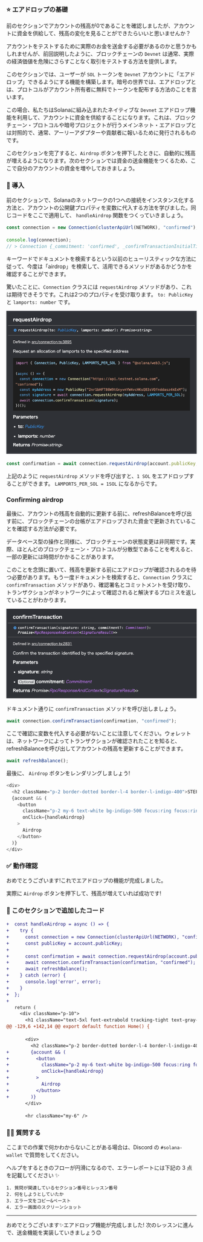 ### ⭐️ エアドロップの基礎

前のセクションでアカウントの残高が0であることを確認しましたが、アカウントに資金を供給して、残高の変化を見ることができたらいいと思いませんか？

アカウントをテストするために実際のお金を送金する必要があるのかと思うかもしれませんが、前回説明したように、ブロックチェーンの `Devnet` は通常、実際の経済価値を危険にさらすことなく取引をテストする方法を提供します。

このセクションでは、ユーザーが `SOL` トークンを `Devnet` アカウントに「エアドロップ」できるようにする機能を構築します。暗号の世界では、エアドロップとは、プロトコルがアカウント所有者に無料でトークンを配布する方法のことを言います。

この場合、私たちはSolanaに組み込まれたネイティブな `Devnet` エアドロップ機能を利用して、アカウントに資金を供給することになります。これは、ブロックチェーン・プロトコルや暗号プロジェクトが行うメインネット・エアドロップとは対照的で、通常、アーリーアダプターや貢献者に報いるために発行されるものです。

このセクションを完了すると、`Airdrop` ボタンを押下したときに、自動的に残高が増えるようになります。次のセクションでは資金の送金機能をつくるため、ここで自分のアカウントの資金を増やしておきましょう。

### 🛫 導入

前のセクションで、Solanaのネットワークの1つへの接続をインスタンス化する方法と、アカウントの公開鍵プロパティを変数に代入する方法を学びました。同じコードをここで適用して、 `handleAirdrop` 関数をつくっていきましょう。

```javascript
const connection = new Connection(clusterApiUrl(NETWORK), "confirmed");

console.log(connection);
// > Connection {_commitment: 'confirmed', _confirmTransactionInitialTimeout: undefined, _rpcEndpoint: 'https://api.devnet.solana.com', _rpcWsEndpoint: 'wss://api.devnet.solana.com/', _rpcClient: ClientBrowser, …}
```

キーワードでドキュメントを検索するという以前のヒューリスティックな方法に従って、今度は「airdrop」を検索して、活用できるメソッドがあるかどうかを確認することができます。

驚いたことに、`Connection` クラスには `requestAirdrop` メソッドがあり、これは期待できそうです。これは2つのプロパティを受け取ります。 `to: PublicKey` と `lamports: number` です。

![](/public/images/304-Solana-Wallet/3_1_1.png)

```javascript
const confirmation = await connection.requestAirdrop(account.publicKey, LAMPORTS_PER_SOL);
```

上記のように `requestAirdrop` メソッドを呼び出すと、`1 SOL` をエアドロップすることができます。 `LAMPORTS_PER_SOL = 1SOL` になるからです。

### Confirming airdrop

最後に、アカウントの残高を自動的に更新する前に、refreshBalanceを呼び出す前に、ブロックチェーンの台帳がエアドロップされた資金で更新されていることを確認する方法が必要です。

データベース型の操作と同様に、ブロックチェーンの状態変更は非同期です。実際、ほとんどのブロックチェーン・プロトコルが分散型であることを考えると、一部の更新には時間がかかることがあります。

このことを念頭に置いて、残高を更新する前にエアドロップが確認されるのを待つ必要があります。もう一度ドキュメントを検索すると、`Connection` クラスに `confirmTransaction` メソッドがあり、確認署名とコミットメントを受け取り、トランザクションがネットワークによって確認されると解決するプロミスを返していることがわかります。

![](/public/images/304-Solana-Wallet/3_1_2.png)

ドキュメント通りに `confirmTransaction` メソッドを呼び出しましょう。

```javascript
await connection.confirmTransaction(confirmation, "confirmed");
```

ここで確認に変数を代入する必要がないことに注意してください。ウォレットは、ネットワークによってトランザクションが確認されたことを知ると、refreshBalanceを呼び出してアカウントの残高を更新することができます。

```javascript
await refreshBalance();
```

最後に、 `Airdrop` ボタンをレンダリングしましょう!

```javascript
<div>
  <h2 className="p-2 border-dotted border-l-4 border-l-indigo-400">STEP4: エアドロップ機能を実装する</h2>
  {account && (
    <button
      className="p-2 my-6 text-white bg-indigo-500 focus:ring focus:ring-indigo-300 rounded-lg cursor-pointer"
      onClick={handleAirdrop}
    >
      Airdrop
    </button>
  )}
</div>
```

### ✅ 動作確認

おめでとうございます!これでエアドロップの機能が完成しました。

実際に `Airdrop` ボタンを押下して、残高が増えていれば成功です!

### 📝 このセクションで追加したコード

```diff
+  const handleAirdrop = async () => {
+    try {
+      const connection = new Connection(clusterApiUrl(NETWORK), "confirmed");
+      const publicKey = account.publicKey;
+
+      const confirmation = await connection.requestAirdrop(account.publicKey, LAMPORTS_PER_SOL);
+      await connection.confirmTransaction(confirmation, "confirmed");
+      await refreshBalance();
+    } catch (error) {
+      console.log('error', error);
+    }
+  };
+
   return (
     <div className="p-10">
       <h1 className="text-5xl font-extrabold tracking-tight text-gray-900">
@@ -129,6 +142,14 @@ export default function Home() {

       <div>
         <h2 className="p-2 border-dotted border-l-4 border-l-indigo-400">STEP4: エアドロップ機能を実装する</h2>
+        {account && (
+          <button
+            className="p-2 my-6 text-white bg-indigo-500 focus:ring focus:ring-indigo-300 rounded-lg cursor-pointer"
+            onClick={handleAirdrop}
+          >
+            Airdrop
+          </button>
+        )}
       </div>

       <hr className="my-6" />
```
### 🙋‍♂️ 質問する

ここまでの作業で何かわからないことがある場合は、Discord の `#solana-wallet` で質問をしてください。

ヘルプをするときのフローが円滑になるので、エラーレポートには下記の 3 点を記載してください ✨

```
1. 質問が関連しているセクション番号とレッスン番号
2. 何をしようとしていたか
3. エラー文をコピー&ペースト
4. エラー画面のスクリーンショット
```
---

おめでとうございます✨エアドロップ機能が完成しました!
次のレッスンに進んで、送金機能を実装していきましょう😊
